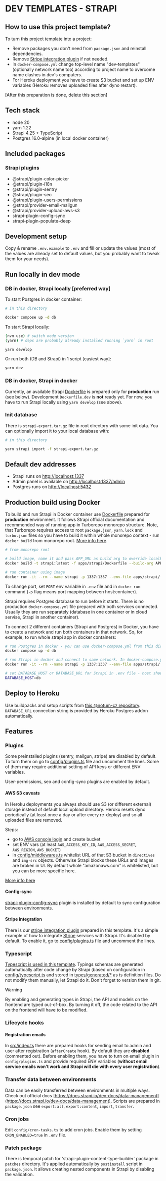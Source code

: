 # DEV TEMPLATES - STRAPI

## How to use this project template?

To turn this project template into a project:

- Remove packages you don't need from `package.json` and reinstall dependencies.
- Remove [Stripe integration plugin](src/plugins/stripe-integration/README.md) if not needed.
- In `docker-compose.yml` change top-level name "dev-templates" (optionally network name too) according to project name to overcome name clashes in dev's computers.
- For Heroku deployment you have to create S3 bucket and set up ENV variables (Heroku removes uploaded files after dyno restart).

[After this preparation is done, delete this section]

## Tech stack

- node 20
- yarn 1.22
- Strapi 4.25 + TypeScript
- Postgres 16.0-alpine (in local docker container)

## Included packages

### Strapi plugins

- @strapi/plugin-color-picker
- @strapi/plugin-i18n
- @strapi/plugin-sentry
- @strapi/plugin-seo
- @strapi/plugin-users-permissions
- @strapi/provider-email-mailgun
- @strapi/provider-upload-aws-s3
- strapi-plugin-config-sync
- strapi-plugin-populate-deep

## Development setup

Copy & rename `.env.example` to `.env` and fill or update the values (most of the values are already set to default values, but you probably want to tweak them for your needs).

## Run locally in dev mode

### DB in docker, Strapi locally [preferred way]

To start Postgres in docker container:

```bash
# in this directory

docker compose up -d db
```

To start Strapi locally:

```bash
(nvm use) # switch node version
(yarn) # deps are probably already installed running `yarn` in root

yarn develop
```

Or run both (DB and Strapi) in 1 script [easiest way]:

```bash
yarn dev
```

### DB in docker, Strapi in docker

Currently, an available Strapi [Dockerfile](Dockerfile) is prepared only for **production** run (see below). Development `Dockerfile.dev` is **not** ready yet. For now, you have to run Strapi locally using `yarn develop` (see above).

### Init database

There is `strapi-export.tar.gz` file in root directory with some init data. You can optionally import it to your local database with:

```bash
# in this directory

yarn strapi import -f strapi-export.tar.gz
```

## Default dev addresses

- Strapi runs on [http://localhost:1337](http://localhost:1337)
- Admin panel is available on [http://localhost:1337/admin](http://localhost:1337/admin)
- Postgres runs on [http://localhost:5432](http://localhost:5432)

## Production build using Docker

To build and run Strapi in Docker container use [Dockerfile](Dockerfile) prepared for **production** environment. It follows Strapi official documentation and recommended way of running app in Turborepo monorepo structure. Note, that Turborepo requires access to root `package.json`, `yarn.lock` and `turbo.json` files so you have to build it within whole monorepo context - run `docker build` from monorepo root. [More info here](https://turbo.build/repo/docs/handbook/deploying-with-docker).

```bash
# from monorepo root

# build image, name it and pass APP_URL as build arg to override localhost:1337 default value
docker build -t strapi:latest -f apps/strapi/Dockerfile --build-arg APP_URL=https://cms.strapi-domain.dev .

# run container using image
docker run -it --rm --name strapi -p 1337:1337 --env-file apps/strapi/.env strapi:latest
```

To change port, set `PORT` env variable in `.env` file and in `docker run` command (`-p` flag means port mapping between host:container).

Strapi requires Postgres database to run before it starts. There is no production `docker-compose.yml` file prepared with both services connected. Usually they are run separately (database in one container or in cloud servise, Strapi in another container).

To connect 2 different containers (Strapi and Postgres) in Docker, you have to create a network and run both containers in that network. So, for example, to run whole strapi app in docker containers:

```bash
# run Postgres in docker - you can use docker-compose.yml from this directory
docker compose up -d db

# run Strapi in docker and connect to same network. In docker-compose.yml there is a "db_network" network already defined, so you don't need to create it manually again, but just reference it in this run command
docker run -it --rm --name strapi -p 1337:1337 --env-file apps/strapi/.env --network=dev-templates_db_network strapi:latest

# set DATABASE_HOST or DATABASE_URL for Strapi in .env file - host should be set to "db" (name of the Postgres service in docker-compose.yml) or to IP of the host machine instead of "0.0.0.0"
DATABASE_HOST=db
```

## Deploy to Heroku

Use buildpacks and setup scripts from [this @notum-cz repository](https://github.com/notum-cz/heroku-scripts). `DATABASE_URL` connection string is provided by Heroku Postgres addon automatically.

## Features

### Plugins

Some preinstalled plugins (sentry, mailgun, stripe) are disabled by default. To turn them on go to [config/plugins.ts](config/plugins.ts) file and uncomment the lines. Some of them may require additional setting of API keys or different ENV variables.

User-permissions, seo and config-sync plugins are enabled by default.

#### AWS S3 caveats

In Heroku deployments you always should use S3 (or different external) storage instead of default local upload directory. Heroku resets dyno periodically (at least once a day or after every re-deploy) and so all uploaded files are removed.

Steps:

- go to [AWS console login](https://signin.aws.amazon.com/signin) and create bucket
- set ENV vars (at least `AWS_ACCESS_KEY_ID`, `AWS_ACCESS_SECRET`, `AWS_REGION`, `AWS_BUCKET`)
- in [config/middlewares.ts](config/middlewares.ts) whitelist URL of that S3 bucket in `directives` and `img-src` objects. Otherwise Strapi blocks these URLs and images are broken in UI. By default whole "amazonaws.com" is whitelisted, but you can be more specific here.

[More info here](https://market.strapi.io/providers/@strapi-provider-upload-aws-s3)

#### Config-sync

[strapi-plugin-config-sync](https://www.npmjs.com/package/strapi-plugin-config-sync) plugin is installed by default to sync configuration between environments.

#### Stripe integration

There is our [stripe integration plugin](src/plugins//stripe-integration/README.md) prepared in this template. It's a simple example of how to integrate [Stripe](https://stripe.com) services with Strapi. It's disabled by default. To enable it, go to [config/plugins.ts](config/plugins.ts) file and uncomment the lines.

### Typescript

[Typescript is used in this template](https://docs.strapi.io/dev-docs/typescript). Typings schemas are generated automatically after code change by Strapi (based on configuration in [config/typescript.ts](config/typescript.ts) and stored in [types/generated/\*](types/generated) as ts definition files. Do not modify them manually, let Strapi do it. Don't forget to version them in git.

> [!WARNING]
> By enabling and generating types in Strapi, the API and models on the frontend are typed out-of-box. By turning it off, the code related to the API on the frontend will have to be modified.

### Lifecycle hooks

#### Registration emails

In [src/index.ts](src/index.ts) there are prepared hooks for sending email to admin and user after registration (`afterCreate` hook). By default they are **disabled** (commented out). Before enabling them, you have to turn on email plugin in `config/plugins.ts` and provide required ENV variables (**without email service emails won't work and Strapi will die with every user registration**).

### Transfer data between environments

Data can be easily transferred between environments in multiple ways. Check out official docs [https://docs.strapi.io/dev-docs/data-management](https://docs.strapi.io/dev-docs/data-management). Scripts are prepared in `package.json` see `export:all`, `export:content`, `import`, `transfer`.

### Cron jobs

Edit `config/cron-tasks.ts` to add cron jobs. Enable them by setting `CRON_ENABLED=true` in `.env` file.

### Patch package

There is temporal patch for 'strapi-plugin-content-type-builder' package in `patches` directory. It's applied automatically by `postinstall` script in `package.json`. It allows creating nested components in Strapi by disabling the validation.
